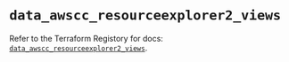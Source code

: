 # `data_awscc_resourceexplorer2_views`

Refer to the Terraform Registory for docs: [`data_awscc_resourceexplorer2_views`](https://registry.terraform.io/providers/hashicorp/awscc/0.70.0/docs/data-sources/resourceexplorer2_views).
